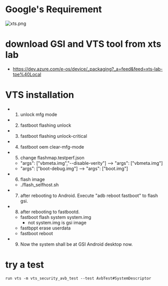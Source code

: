 
# Google's Requirement
![xts.png](/.attachments/xts-b210778b-0770-4dbf-9432-b7b072eb7cb2.png)

# download GSI and VTS tool from xts lab
- https://dev.azure.com/e-os/device/_packaging?_a=feed&feed=xts-lab-tpe%40Local

# VTS installation
- 1. unlock mfg mode
- 2. fastboot flashing unlock
- 3. fastboot flashing unlock-critical
- 4. fastboot oem clear-mfg-mode
- 5. change flashmap.testperf.json
  - "args": ["vbmeta.img","--disable-verity"] --> "args": ["vbmeta.img"]
  - "args": ["boot-debug.img"] --> "args": ["boot.img"]
- 6. flash image
  - ./flash_selfhost.sh
- 7. after rebooting to Android. Execute "adb reboot fastboot" to flash gsi.
- 8. after rebooting to fastbootd. 
  - fastboot flash system system.img
    - not system.img is gsi image
  - fastbppt erase userdata
  - fastboot reboot
- 9. Now the system shall be at GSI Android desktop now.

# try a test
```
run vts -m vts_security_avb_test --test AvbTest#SystemDescriptor
```